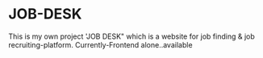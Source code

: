# JOB-DESK
This is my own project 'JOB DESK" which is a website for job finding & job recruiting-platform.
Currently-Frontend alone..available

